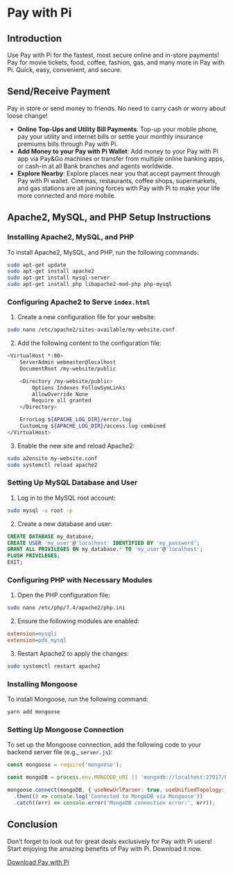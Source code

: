 # Pay with Pi

## Introduction
Use Pay with Pi for the fastest, most secure online and in-store payments! Pay for movie tickets, food, coffee, fashion, gas, and many more in Pay with Pi. Quick, easy, convenient, and secure.

## Send/Receive Payment
Pay in store or send money to friends. No need to carry cash or worry about loose change!

- **Online Top-Ups and Utility Bill Payments**: Top-up your mobile phone, pay your utility and internet bills or settle your monthly insurance premiums bills through Pay with Pi.
- **Add Money to your Pay with Pi Wallet**: Add money to your Pay with Pi app via Pay&Go machines or transfer from multiple online banking apps, or cash-in at all Bank branches and agents worldwide.
- **Explore Nearby**: Explore places near you that accept payment through Pay with Pi wallet. Cinemas, restaurants, coffee shops, supermarkets, and gas stations are all joining forces with Pay with Pi to make your life more connected and more mobile.

## Apache2, MySQL, and PHP Setup Instructions

### Installing Apache2, MySQL, and PHP

To install Apache2, MySQL, and PHP, run the following commands:

```sh
sudo apt-get update
sudo apt-get install apache2
sudo apt-get install mysql-server
sudo apt-get install php libapache2-mod-php php-mysql
```

### Configuring Apache2 to Serve `index.html`

1. Create a new configuration file for your website:

```sh
sudo nano /etc/apache2/sites-available/my-website.conf
```

2. Add the following content to the configuration file:

```sh
<VirtualHost *:80>
    ServerAdmin webmaster@localhost
    DocumentRoot /my-website/public

    <Directory /my-website/public>
        Options Indexes FollowSymLinks
        AllowOverride None
        Require all granted
    </Directory>

    ErrorLog ${APACHE_LOG_DIR}/error.log
    CustomLog ${APACHE_LOG_DIR}/access.log combined
</VirtualHost>
```

3. Enable the new site and reload Apache2:

```sh
sudo a2ensite my-website.conf
sudo systemctl reload apache2
```

### Setting Up MySQL Database and User

1. Log in to the MySQL root account:

```sh
sudo mysql -u root -p
```

2. Create a new database and user:

```sql
CREATE DATABASE my_database;
CREATE USER 'my_user'@'localhost' IDENTIFIED BY 'my_password';
GRANT ALL PRIVILEGES ON my_database.* TO 'my_user'@'localhost';
FLUSH PRIVILEGES;
EXIT;
```

### Configuring PHP with Necessary Modules

1. Open the PHP configuration file:

```sh
sudo nano /etc/php/7.4/apache2/php.ini
```

2. Ensure the following modules are enabled:

```ini
extension=mysqli
extension=pdo_mysql
```

3. Restart Apache2 to apply the changes:

```sh
sudo systemctl restart apache2
```

### Installing Mongoose

To install Mongoose, run the following command:

```sh
yarn add mongoose
```

### Setting Up Mongoose Connection

To set up the Mongoose connection, add the following code to your backend server file (e.g., `server.js`):

```javascript
const mongoose = require('mongoose');

const mongoDB = process.env.MONGODB_URI || 'mongodb://localhost:27017/Pay with Piapp-development';

mongoose.connect(mongoDB, { useNewUrlParser: true, useUnifiedTopology: true })
  .then(() => console.log('Connected to MongoDB via Mongoose'))
  .catch((err) => console.error('MongoDB connection error:', err));
```

## Conclusion
Don’t forget to look out for great deals exclusively for Pay with Pi users! Start enjoying the amazing benefits of Pay with Pi. Download it now.

[Download Pay with Pi](https://forms.gle/NBzpicuQ1SXQSH4e6)
